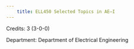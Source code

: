 ```yaml
---
    title: ELL450 Selected Topics in AE–I
---
```

Credits: 3 (3-0-0)

Department: Department of Electrical Engineering

